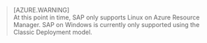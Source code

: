 > [AZURE.WARNING]  
At this point in time, SAP only supports Linux on Azure Resource Manager. SAP on Windows is currently only supported using the Classic Deployment model.  
